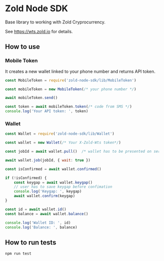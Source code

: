 # Zold Node SDK
Base library to working with Zold Cryprocurrency.

See https://wts.zold.io for details.

## How to use

### Mobile Token
It creates a new wallet linked to your phone number and returns API token.
```js
const MobileToken = require('zold-node-sdk/lib/MobileToken')

const mobileToken = new MobileToken(/* your phone number */)

await mobileToken.send()

const token = await mobileToken.token(/* code from SMS */)
console.log('Your API token: ', token)
```

### Wallet
```js
const Wallet = require('zold-node-sdk/lib/Wallet')

const wallet = new Wallet(/* Your X-Zold-Wts token*/)

const jobId = await wallet.pull()  /* wallet has to be presented on server before checking the balance */

await wallet.job(jobId, { wait: true })

const isConfirmed = await wallet.confirmed()

if (!isConfirmed) {
    const keygap = await wallet.keygap()
    // user has to save keygap before confimation
    console.log('Keygap: ', keygap)
    await wallet.confirm(keygap)
}

const id = await wallet.id()
const balance = await wallet.balance()

console.log('Wallet ID: ', id)
console.log('Balance: ', balance)
```

## How to run tests

```bash
npm run test
```